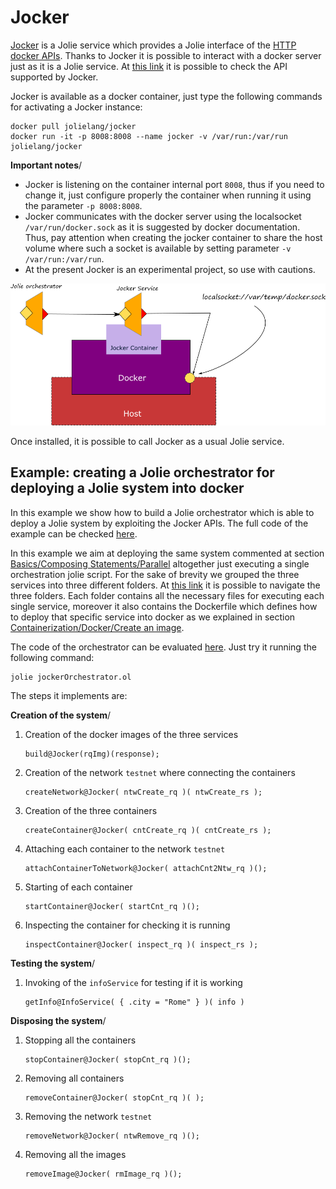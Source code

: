 # Jocker

[Jocker](https://github.com/jolie/jocker) is a Jolie service which provides a Jolie interface of the [HTTP docker APIs](https://docs.docker.com/engine/api/v1.29/). Thanks to Jocker it is possible to interact with a docker server just as it is a Jolie service. At [this link](https://github.com/jolie/jocker/blob/master/InterfaceAPI.iol) it is possible to check the API supported by Jocker.

Jocker is available as a docker container, just type the following commands for activating a Jocker instance:

```text
docker pull jolielang/jocker
docker run -it -p 8008:8008 --name jocker -v /var/run:/var/run jolielang/jocker
```

**Important notes**/

* Jocker is listening on the container internal port `8008`, thus if you need to change it, just configure properly the container when running it using the parameter `-p 8008:8008`.
* Jocker communicates with the docker server using the localsocket `/var/run/docker.sock` as it is suggested by docker documentation. Thus, pay attention when creating the jocker container to share the host volume where such a socket is available by setting parameter `-v /var/run:/var/run`.
* At the present Jocker is an experimental project, so use with cautions.

![](../../../assets/image/jocker.png)

Once installed, it is possible to call Jocker as a usual Jolie service.

## Example: creating a Jolie orchestrator for deploying a Jolie system into docker

In this example we show how to build a Jolie orchestrator which is able to deploy a Jolie system by exploiting the Jocker APIs. The full code of the example can be checked [here](https://github.com/jolie/examples/tree/master/06_containers/05_jocker).

In this example we aim at deploying the same system commented at section [Basics/Composing Statements/Parallel](../../basics/composing_statements.md#parallel) altogether just executing a single orchestration jolie script. For the sake of brevity we grouped the three services into three different folders. At [this link](https://github.com/jolie/examples/tree/master/06_containers/05_jocker/services) it is possible to navigate the three folders. Each folder contains all the necessary files for executing each single service, moreover it also contains the Dockerfile which defines how to deploy that specific service into docker as we explained in section [Containerization/Docker/Create an image](../docker/README.md#creating-a-docker-image).

The code of the orchestrator can be evaluated [here](https://github.com/jolie/examples/blob/master/06_containers/05_jocker/jockerOrchestrator.ol). Just try it running the following command:

```text
jolie jockerOrchestrator.ol
```

The steps it implements are:

**Creation of the system**/

1. Creation of the docker images of the three services

    ```jolie
    build@Jocker(rqImg)(response);
    ```

2. Creation of the network `testnet` where connecting the containers

    ```jolie
    createNetwork@Jocker( ntwCreate_rq )( ntwCreate_rs );
    ```

3. Creation of the three containers

    ```jolie
    createContainer@Jocker( cntCreate_rq )( cntCreate_rs );
    ```

4. Attaching each container to the network `testnet`

    ```jolie
    attachContainerToNetwork@Jocker( attachCnt2Ntw_rq )();
    ```

5. Starting of each container

    ```jolie
    startContainer@Jocker( startCnt_rq )();
    ```

6. Inspecting the container for checking it is running

    ```jolie
    inspectContainer@Jocker( inspect_rq )( inspect_rs );
    ```

**Testing the system**/

1. Invoking of the `infoService` for testing if it is working

    ```jolie
    getInfo@InfoService( { .city = "Rome" } )( info )
    ```

**Disposing the system**/

1. Stopping all the containers

    ```jolie
    stopContainer@Jocker( stopCnt_rq )();
    ```

2. Removing all containers

    ```jolie
    removeContainer@Jocker( stopCnt_rq )( );
    ```

3. Removing the network `testnet`

    ```jolie
    removeNetwork@Jocker( ntwRemove_rq )();
    ```

4. Removing all the images

    ```jolie
    removeImage@Jocker( rmImage_rq )();
    ```
